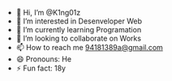 - 👋 Hi, I’m @K1ng01z
- 👀 I’m interested in Desenveloper Web
- 🌱 I’m currently learning Programation
- 💞️ I’m looking to collaborate on Works
- 📫 How to reach me 94181389a@gmail.com
- 😄 Pronouns: He
- ⚡ Fun fact: 18y
<!---
K1ng01z/K1ng01z is a ✨ special ✨ repository because its `README.md` (this file) appears on your GitHub profile.
You can click the Preview link to take a look at your changes.
--->
